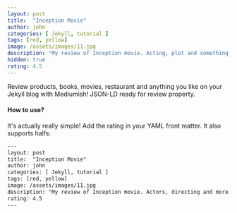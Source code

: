 ```yaml
---
layout: post
title:  "Inception Movie"
author: john
categories: [ Jekyll, tutorial ]
tags: [red, yellow]
image: /assets/images/11.jpg
description: "My review of Inception movie. Acting, plot and something else in this short description."
hidden: true
rating: 4.5
---
```


Review products, books, movies, restaurant and anything you like on your Jekyll blog with Mediumish! JSON-LD ready for review property.

#### How to use?

It's actually really simple! Add the rating in your YAML front matter. It also supports halfs:

```html
---
layout: post
title:  "Inception Movie"
author: john
categories: [ Jekyll, tutorial ]
tags: [red, yellow]
image: /assets/images/11.jpg
description: "My review of Inception movie. Actors, directing and more."
rating: 4.5
---
```
